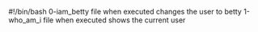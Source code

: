 #!/bin/bash
0-iam_betty file when executed changes the user to betty
1-who_am_i file when executed shows the current user
